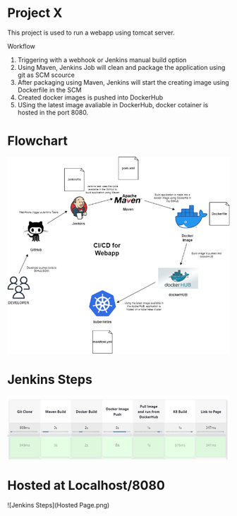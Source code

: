 # Project X

This project is used to run a webapp using tomcat server.

Workflow

1. Triggering with a webhook or Jenkins manual build option
2. Using Maven, Jenkins Job will clean and package the application using git as SCM scource
3. After packaging using Maven, Jenkins will start the creating image using Dockerfile in the SCM
4. Created docker images is pushed into DockerHub
5. USing the latest image avaliable in DockerHub, docker cotainer is hosted in the port 8080.

# Flowchart

![Work Flow](webapp.drawio.png)

# Jenkins Steps

![Jenkins Steps](Jenkins_Workflow.png)

# Hosted at Localhost/8080

![Jenkins Steps](Hosted Page.png)
